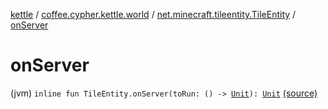 [kettle](../../index.md) / [coffee.cypher.kettle.world](../index.md) / [net.minecraft.tileentity.TileEntity](index.md) / [onServer](./on-server.md)

# onServer

(jvm) `inline fun TileEntity.onServer(toRun: () -> `[`Unit`](https://kotlinlang.org/api/latest/jvm/stdlib/kotlin/-unit/index.html)`): `[`Unit`](https://kotlinlang.org/api/latest/jvm/stdlib/kotlin/-unit/index.html) [(source)](https://github.com/Cypher121/kettle/blob/master/src/main/kotlin/coffee/cypher/kettle/world/Worlds.kt#L12)